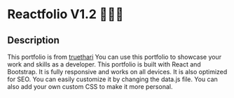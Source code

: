 # Reactfolio V1.2 👩🏽‍🚀
## Description
This portfolio is from <a href="https://github.com/truethari/reactfolio">truethari</a> You can use this portfolio to showcase your work and skills as a developer. This portfolio is built with React and Bootstrap. It is fully responsive and works on all devices. It is also optimized for SEO. You can easily customize it by changing the data.js file. You can also add your own custom CSS to make it more personal.

